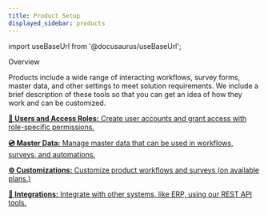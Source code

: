 ```yaml
---
title: Product Setup
displayed_sidebar: products
---
```


import useBaseUrl from '@docusaurus/useBaseUrl'; 

<span className="hero__title">Overview</span>
<br/>

Products include a wide range of interacting workflows, survey forms, master data, and other settings to meet solution requirements. We include a brief description of these tools so that you can get an idea of how they work and can be customized.

<div className="container">
<div className="row">

<div className="col col--12 margin-bottom--lg">
<a className="card2 padding--lg cardContainer_qNfC" href="/docs/products/setup/users">

<span className="hero__subtitle"><b>👤 Users and Access Roles:</b></span> 
Create user accounts and grant access with role-specific permissions.

</a>
</div>

<div className="col col--12 margin-bottom--lg">
<a className="card2 padding--lg cardContainer_qNfC" href="/docs/products/setup/master_data">

<span className="hero__subtitle"><b>💿 Master Data:</b></span> 
Manage master data that can be used in workflows, surveys, and automations.

</a>
</div>

<div className="col col--12 margin-bottom--lg">
<a className="card2 padding--lg cardContainer_qNfC" href="/docs/products/setup/customization">

<span className="hero__subtitle"><b>⚙️ Customizations:</b></span> 
Customize product workflows and surveys (on available plans.)

</a>
</div>

<div className="col col--12 margin-bottom--lg">
<a className="card2 padding--lg cardContainer_qNfC" href="/docs/products/setup/integrations">

<span className="hero__subtitle"><b>📡 Integrations:</b></span> 
Integrate with other systems, like ERP, using our REST API tools.

</a>
</div>

</div>
</div>
<br/>
